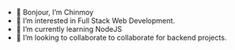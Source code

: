 - 👋 Bonjour, I’m Chinmoy 
- 👀 I’m interested in Full Stack Web Development.
- 🌱 I’m currently learning NodeJS
- 💞️ I’m looking to collaborate to collaborate for backend projects.


<!---
chinmoy12345678/chinmoy12345678 is a ✨ special ✨ repository because its `README.md` (this file) appears on your GitHub profile.
You can click the Preview link to take a look at your changes.
--->
